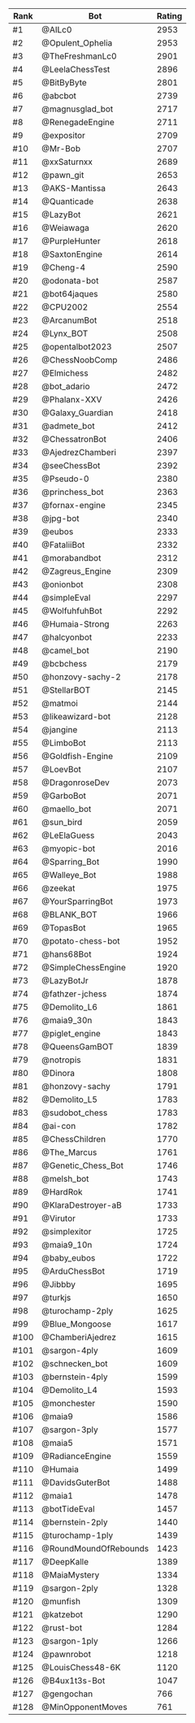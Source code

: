Rank|Bot|Rating
---|---|---
#1|@AILc0|2953
#2|@Opulent_Ophelia|2953
#3|@TheFreshmanLc0|2901
#4|@LeelaChessTest|2896
#5|@BitByByte|2801
#6|@abcbot|2739
#7|@magnusglad_bot|2717
#8|@RenegadeEngine|2711
#9|@expositor|2709
#10|@Mr-Bob|2707
#11|@xxSaturnxx|2689
#12|@pawn_git|2653
#13|@AKS-Mantissa|2643
#14|@Quanticade|2638
#15|@LazyBot|2621
#16|@Weiawaga|2620
#17|@PurpleHunter|2618
#18|@SaxtonEngine|2614
#19|@Cheng-4|2590
#20|@odonata-bot|2587
#21|@bot64jaques|2580
#22|@CPU2002|2554
#23|@ArcanumBot|2518
#24|@Lynx_BOT|2508
#25|@opentalbot2023|2507
#26|@ChessNoobComp|2486
#27|@Elmichess|2482
#28|@bot_adario|2472
#29|@Phalanx-XXV|2426
#30|@Galaxy_Guardian|2418
#31|@admete_bot|2412
#32|@ChessatronBot|2406
#33|@AjedrezChamberi|2397
#34|@seeChessBot|2392
#35|@Pseudo-0|2380
#36|@princhess_bot|2363
#37|@fornax-engine|2345
#38|@jpg-bot|2340
#39|@eubos|2333
#40|@FataliiBot|2332
#41|@morabandbot|2312
#42|@Zagreus_Engine|2309
#43|@onionbot|2308
#44|@simpleEval|2297
#45|@WolfuhfuhBot|2292
#46|@Humaia-Strong|2263
#47|@halcyonbot|2233
#48|@camel_bot|2190
#49|@bcbchess|2179
#50|@honzovy-sachy-2|2178
#51|@StellarBOT|2145
#52|@matmoi|2144
#53|@likeawizard-bot|2128
#54|@jangine|2113
#55|@LimboBot|2113
#56|@Goldfish-Engine|2109
#57|@LoevBot|2107
#58|@DragonroseDev|2073
#59|@GarboBot|2071
#60|@maello_bot|2071
#61|@sun_bird|2059
#62|@LeElaGuess|2043
#63|@myopic-bot|2016
#64|@Sparring_Bot|1990
#65|@Walleye_Bot|1988
#66|@zeekat|1975
#67|@YourSparringBot|1973
#68|@BLANK_BOT|1966
#69|@TopasBot|1965
#70|@potato-chess-bot|1952
#71|@hans68Bot|1924
#72|@SimpleChessEngine|1920
#73|@LazyBotJr|1878
#74|@fathzer-jchess|1874
#75|@Demolito_L6|1861
#76|@maia9_30n|1843
#77|@piglet_engine|1843
#78|@QueensGamBOT|1839
#79|@notropis|1831
#80|@Dinora|1808
#81|@honzovy-sachy|1791
#82|@Demolito_L5|1783
#83|@sudobot_chess|1783
#84|@ai-con|1782
#85|@ChessChildren|1770
#86|@The_Marcus|1761
#87|@Genetic_Chess_Bot|1746
#88|@melsh_bot|1743
#89|@HardRok|1741
#90|@KlaraDestroyer-aB|1733
#91|@Virutor|1733
#92|@simplexitor|1725
#93|@maia9_10n|1724
#94|@baby_eubos|1722
#95|@ArduChessBot|1719
#96|@Jibbby|1695
#97|@turkjs|1650
#98|@turochamp-2ply|1625
#99|@Blue_Mongoose|1617
#100|@ChamberiAjedrez|1615
#101|@sargon-4ply|1609
#102|@schnecken_bot|1609
#103|@bernstein-4ply|1599
#104|@Demolito_L4|1593
#105|@monchester|1590
#106|@maia9|1586
#107|@sargon-3ply|1577
#108|@maia5|1571
#109|@RadianceEngine|1559
#110|@Humaia|1499
#111|@DavidsGuterBot|1488
#112|@maia1|1478
#113|@botTideEval|1457
#114|@bernstein-2ply|1440
#115|@turochamp-1ply|1439
#116|@RoundMoundOfRebounds|1423
#117|@DeepKalle|1389
#118|@MaiaMystery|1334
#119|@sargon-2ply|1328
#120|@munfish|1309
#121|@katzebot|1290
#122|@rust-bot|1284
#123|@sargon-1ply|1266
#124|@pawnrobot|1218
#125|@LouisChess48-6K|1120
#126|@B4ux1t3s-Bot|1047
#127|@gengochan|766
#128|@MinOpponentMoves|761

